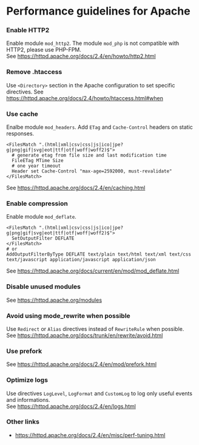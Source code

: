 # Performance guidelines for Apache

### Enable HTTP2
Enable module `mod_http2`. The module `mod_php` is not compatible with HTTP2, please use PHP-FPM.  
See https://httpd.apache.org/docs/2.4/en/howto/http2.html

### Remove .htaccess
Use `<Directory>` section in the Apache configuration to set specific directives.
See https://httpd.apache.org/docs/2.4/howto/htaccess.html#when

### Use cache
Enalbe module `mod_headers`. Add `ETag` and `Cache-Control` headers on static responses.
```
<FilesMatch ".(html|xml|csv|css|js|ico|jpe?g|png|gif|svg|eot|ttf|otf|woff|woff2)$">
  # generate etag from file size and last modification time
  FileETag MTime Size
  # one year timeout
  Header set Cache-Control "max-age=2592000, must-revalidate"
</FilesMatch>
```
See https://httpd.apache.org/docs/2.4/en/caching.html

### Enable compression
Enable module `mod_deflate`.
```
<FilesMatch ".(html|xml|csv|css|js|ico|jpe?g|png|gif|svg|eot|ttf|otf|woff|woff2)$">
  SetOutputFilter DEFLATE
</FilesMatch>
# or
AddOutputFilterByType DEFLATE text/plain text/html text/xml text/css text/javascript application/javascript application/json
```
See https://httpd.apache.org/docs/current/en/mod/mod_deflate.html

### Disable unused modules
See https://httpd.apache.org/modules

### Avoid using mode_rewrite when possible
Use `Redirect` or `Alias` directives instead of `RewriteRule` when possible.  
See https://httpd.apache.org/docs/trunk/en/rewrite/avoid.html

### Use prefork
See https://httpd.apache.org/docs/2.4/en/mod/prefork.html

### Optimize logs
Use directives `LogLevel`, `LogFormat` and `CustomLog` to log only useful events and informations.  
See https://httpd.apache.org/docs/2.4/en/logs.html

### Other links
- https://httpd.apache.org/docs/2.4/en/misc/perf-tuning.html
